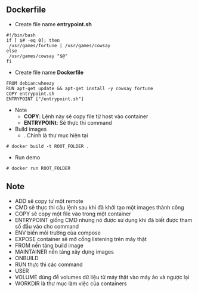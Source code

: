 ## Dockerfile
* Create file name **entrypoint.sh**
```
#!/bin/bash
if [ $# -eq 0]; then
 /usr/games/fortune | /usr/games/cowsay
else
 /usr/games/cowsay "$@"
fi  
```
* Create file name **Dockerfile**
```
FROM debian:wheezy
RUN apt-get update && apt-get install -y cowsay fortune
COPY entrypoint.sh
ENTRYPOINT ["/entrypoint.sh"]
```
* Note
  + **COPY**: Lệnh này sẽ copy file từ host vào container
  + **ENTRYPOINt**: Sẽ thực thi command
* Build images
  + . Chính là thư mục hiện tại
```
# docker build -t ROOT_FOLDER .
```
* Run demo
```
# docker run ROOT_FOLDER
```
## Note
* ADD sẽ copy tư một remote
* CMD sẽ thực thi câu lệnh sau khi đã khởi tạo một images thành công
* COPY sẽ copy một file vào trong một container
* ENTRYPOINT giống CMD nhưng nó được sử dụng khi đã biết được tham số đầu vào cho command
* ENV biến môi trường của compose
* EXPOSE container sẽ mở cổng listening trên máy thật
* FROM nền tảng build image
* MAINTAINER nền tảng xây dựng images
* ONBUILD
* RUN thực thi các command
* USER
* VOLUME dùng để volumes dữ liệu từ máy thật vào máy ảo và ngược lại
* WORKDIR là thư mục làm việc của containers

